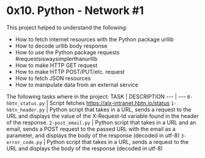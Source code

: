 # 0x10. Python - Network #1
This project helped to understand the following:
- How to fetch internet resources with the Python package urllib
- How to decode urllib body response
- How to use the Python package requests #requestsiswaysimplerthanurllib
- How to make HTTP GET request
- How to make HTTP POST/PUT/etc. request
- How to fetch JSON resources
- How to manipulate data from an external service

The following tasks where in the project:
TASK | DESCRIPTION
--- | ---
`0-hbtn_status.py` | Script fetches https://alx-intranet.hbtn.io/status
`1-hbtn_header.py` | Python script that takes in a URL, sends a request to the URL and displays the value of the X-Request-Id variable found in the header of the response.
`2-post_email.py` | Python script that takes in a URL and an email, sends a POST request to the passed URL with the email as a parameter, and displays the body of the response (decoded in utf-8)
`3-error_code.py` | Python script that takes in a URL, sends a request to the URL and displays the body of the response (decoded in utf-8)
